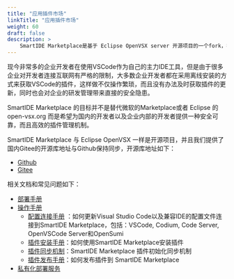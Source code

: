 ```yaml
---
title: "应用插件市场"
linkTitle: "应用插件市场"
weight: 60
draft: false
description: >
    SmartIDE Marketplace是基于 Eclipse OpenVSX server 开源项目的一个fork，我们针对中国开发者的使用习惯和网络状况对这个开源项目进行了本地化，包括：界面的中文翻译处理和将插件同步到中国大陆的地址上供开发者下载使用。同时，对于无法直接使用微软官方marketplace的类VSCode IDE来说，比如：Codium, Code Server 和 OpenVSCode Server这些VSCode fork，可以使用SmartIDE Marketplace作为自己的插件市场，方便这些工具的使用者获取与VSCode类似的插件安装体验。
---
```


现今非常多的企业开发者在使用VSCode作为自己的主力IDE工具，但是由于很多企业对开发者连接互联网有严格的限制，大多数企业开发者都在采用离线安装的方式来获取VSCode的插件，这样做不仅操作繁琐，而且没有办法及时获取插件的更新，同时也会对企业的研发管理带来直接的安全隐患。

SmartIDE Marketplace 的目标并不是替代微软的Marketplace或者 Eclipse 的 open-vsx.org 而是希望为国内的开发者以及企业内部的开发者提供一种安全可靠，而且高效的插件管理机制。

SmartIDE Marketplace 与 Eclipse OpenVSX 一样是开源项目，并且我们提供了国内Gitee的开源库地址与Github保持同步，开源库地址如下：
- [Github](https://github.com/SmartIDE/eclipse-openvsx)
- [Gitee](https://gitee.com/SmartIDE/eclipse-openvsx)

相关文档和常见问题如下：
- [部署手册](https://smartide.cn/zh/docs/install/marketplace/)
- [操作手册](https://smartide.cn/zh/docs/manual/marketplace/)
  - [配置连接手册](https://smartide.cn/zh/docs/manual/marketplace/config/) ：如何更新Visual Studio Code以及兼容IDE的配置文件连接到SmartIDE Marketplace，包括：VSCode, Codium, Code Server, OpenVSCode Server和OpenSumi 
  - [插件安装手册](https://smartide.cn/zh/docs/manual/marketplace/usage/)：如何使用SmartIDE Marketplace安装插件 
  - [插件同步机制](https://smartide.cn/zh/docs/manual/marketplace/extension-sync/)：SmartIDE Marketplace 插件初始化同步机制
  - [插件发布手册](https://smartide.cn/zh/docs/manual/marketplace/publish-extension/)：如何发布插件到 SmartIDE Marketplace
- [私有化部署服务](https://smartide.cn/zh/services/)